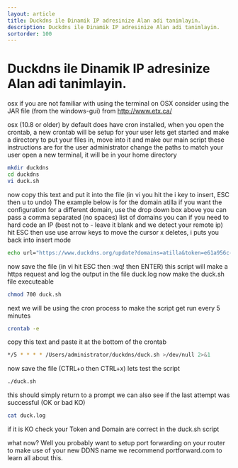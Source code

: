 ```yaml
---
layout: article
title: Duckdns ile Dinamik IP adresinize Alan adi tanimlayin.
description: Duckdns ile Dinamik IP adresinize Alan adi tanimlayin.
sortorder: 100
---
```



# Duckdns ile Dinamik IP adresinize Alan adi tanimlayin.
osx
if you are not familiar with using the terminal on OSX consider using the JAR file (from the windows-gui) from http://www.etx.ca/

osx (10.8 or older) by default does have cron installed,
when you open the crontab, a new crontab will be setup for your user
lets get started and make a directory to put your files in, move into it and make our main script
these instructions are for the user administrator change the paths to match your user
open a new terminal, it will be in your home directory
```bash
mkdir duckdns
cd duckdns
vi duck.sh
```
now copy this text and put it into the file (in vi you hit the i key to insert, ESC then u to undo)	The example below is for the domain atilla
if you want the configuration for a different domain, use the drop down box above
you can pass a comma separated (no spaces) list of domains
you can if you need to hard code an IP (best not to - leave it blank and we detect your remote ip)
hit ESC then use use arrow keys to move the cursor x deletes, i puts you back into insert mode
```bash
echo url="https://www.duckdns.org/update?domains=atilla&token=e61a956c-0fe5-498a-945f-7483addfe736&ip=" | curl -k -o /Users/administrator/duckdns/duck.log -K -
```
now save the file (in vi hit ESC then :wq! then ENTER)
this script will make a https request and log the output in the file duck.log
now make the duck.sh file executeable
```bash
chmod 700 duck.sh
```
next we will be using the cron process to make the script get run every 5 minutes
```bash
crontab -e
```
copy this text and paste it at the bottom of the crontab
```bash
*/5 * * * * /Users/administrator/duckdns/duck.sh >/dev/null 2>&1
```

now save the file (CTRL+o then CTRL+x)
lets test the script
```bash
./duck.sh
```
this should simply return to a prompt
we can also see if the last attempt was successful (OK or bad KO)
```bash
cat duck.log
```
if it is KO check your Token and Domain are correct in the duck.sh script

what now?
Well you probably want to setup port forwarding on your router to make use of your new DDNS name
we recommend portforward.com to learn all about this.
